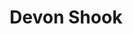 ---
title: "Devon Shook"
presenter_id: devon_shook
layout: member_all_presentations
permalink: /member_full_publications/:presenter_id/
---